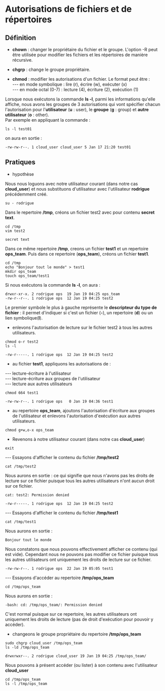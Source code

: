 # Autorisations de fichiers et de répertoires

## Définition

- **chown** : changer le propriétaire du fichier et le groupe. L'option -R peut être utilisée pour modifier les fichiers et les répertoires de manière récursive.

- **chgrp** : change le groupe propriétaire.

- **chmod** : modifier les autorisations d'un fichier. Le format peut être : <br>
--- en mode symbolique : lire (r), écrire (w), exécuter (x) <br>
--- en mode octal (0-7) : lecture (4), écriture (2), exécution (1) <br>

Lorsque nous exécutons la commande **ls -l**, parmi les informations qu'elle affiche, nous avons les groupes de 3 autorisations qui vont spécifier chacun l'autorisation pour l'**utilisateur** (**u** : user), le **groupe** (**g** : group) et **autre utilisateur** (**o** : other). <br>
Par exemple en appliquant la commande :

```
ls -l test01
```

on aura en sortie :

```
-rw-rw-r--. 1 cloud_user cloud_user 5 Jan 17 21:20 test01
```

## Pratiques

- hypothèse

Nous nous loguons avec notre utilisateur courant (dans notre cas **cloud_user**) et nous substituons d'utilisateur avec l'utilisateur **rodrigue** précédemment créé.

```
su - rodrigue
```

Dans le repertoire **/tmp**, créons un fichier test2 avec pour contenu **secret text**.

```
cd /tmp
vim test2
```

```
secret text
```

Dans ce même repertoire **/tmp**, creons un fichier **test1** et un repertoire **ops_team**. Puis dans ce repertoire (**ops_team**), créons un fichier **test1**.

```
cd /tmp
echo "Bonjour tout le monde" > test1
mkdir ops_team
touch ops_team/test1
```

Si nous exécutons la commande **ls -l**, on aura :

```
drwxr-xr-x. 2 rodrigue ops  19 Jan 19 04:25 ops_team
-rw-r--r--. 1 rodrigue ops  12 Jan 19 04:25 test2
```

Le premier symbole le plus à gauche représente le **descripteur du type de fichier** : il permet d'indiquer si c'est un fichier (**-**), un repertoire (**d**) ou un lien symbolique(**l**).

- enlevons l'autorisation de lecture sur le fichier test2 à tous les autres utilisateurs.

```
chmod o-r test2
ls -l
```

```
-rw-r-----. 1 rodrigue ops  12 Jan 19 04:25 test2
```

- au fichier **test1**, appliquons les autorisations de :

--- lecture-écriture à l'utilisateur <br>
--- lecture-écriture aux groupes de l'utilisateur <br>
--- lecture aux autres utilisateurs <br>

```
chmod 664 test1
```

```
-rw-rw-r--. 1 rodrigue ops   0 Jan 19 04:36 test1
```

- au repertoire **ops_team**, ajoutons l'autorisation d'écriture aux groupes de l'utilisateur et enlevons l'autorisation d'exécution aux autres utilisateurs.

```
chmod g+w,o-x ops_team
```

- Revenons à notre utilisateur courant (dans notre cas **cloud_user**)

```
exit
```

--- Essayons d'afficher le contenu du fichier **/tmp/test2**

```
cat /tmp/test2
```

Nous aurons en sortie : ce qui signifie que nous n'avons pas les droits de lecture sur ce fichier puisque tous les autres utilisateurs n'ont aucun droit sur ce fichier.

```
cat: test2: Permission denied
```

```
-rw-r-----. 1 rodrigue ops  12 Jan 19 04:25 test2
```

--- Essayons d'afficher le contenu du fichier **/tmp/test1**

```
cat /tmp/test1
```

Nous aurons en sortie :

```
Bonjour tout le monde
```

Nous constatons que nous pouvons effectivement afficher ce contenu (qui est vide). Cependant nous ne pouvons pas modifier ce fichier puisque tous les autres utilisateurs ont uniquement les droits de lecture sur ce fichier.

```
-rw-rw-r--. 1 rodrigue ops  22 Jan 19 05:05 test1
```

--- Essayons d'accéder au repertoire **/tmp/ops_team**

```
cd /tmp/ops_team
```

Nous aurons en sortie :

```
-bash: cd: /tmp/ops_team/: Permission denied
```

C'est normal puisque sur ce repertoire, les autres utilisateurs ont uniquement les droits de lecture (pas de droit d'exécution pour pouvoir y accéder).

- changeons le groupe propriétaire du repertoire **/tmp/ops_team**

```
sudo chgrp cloud_user /tmp/ops_team
ls -ld /tmp/ops_team
```

```
drwxrwxr--. 2 rodrigue cloud_user 19 Jan 19 04:25 /tmp/ops_team/
```

Nous pouvons à présent accéder (ou lister) à son contenu avec l'utilisateur **cloud_user**

```
cd /tmp/ops_team
ls -l /tmp/ops_team
```